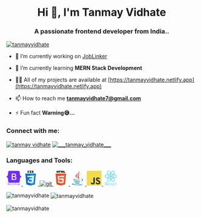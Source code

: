 <h1 align="center">Hi 👋, I'm Tanmay Vidhate</h1>
<h3 align="center">A passionate frontend developer from India..</h3>

<p align="left"> <a href="https://github.com/ryo-ma/github-profile-trophy"><img src="https://github-profile-trophy.vercel.app/?username=tanmayvidhate" alt="tanmayvidhate" /></a> </p>

- 🔭 I’m currently working on [JobLinker](https://joblinker-app.netlify.app)

- 🌱 I’m currently learning **MERN Stack Development**

- 👨‍💻 All of my projects are available at [https://tanmayvidhate.netlify.app](https://tanmayvidhate.netlify.app)

- 📫 How to reach me **tanmayvidhate7@gmail.com**

- ⚡ Fun fact **Warning😅...**

<h3 align="left">Connect with me:</h3>
<p align="left">
<a href="https://linkedin.com/in/tanmay vidhate" target="blank"><img align="center" src="https://raw.githubusercontent.com/rahuldkjain/github-profile-readme-generator/master/src/images/icons/Social/linked-in-alt.svg" alt="tanmay vidhate" height="30" width="40" /></a>
<a href="https://instagram.com/___tanmay_vidhate___" target="blank"><img align="center" src="https://raw.githubusercontent.com/rahuldkjain/github-profile-readme-generator/master/src/images/icons/Social/instagram.svg" alt="___tanmay_vidhate___" height="30" width="40" /></a>
</p>

<h3 align="left">Languages and Tools:</h3>
<p align="left"> <a href="https://getbootstrap.com" target="_blank" rel="noreferrer"> <img src="https://raw.githubusercontent.com/devicons/devicon/master/icons/bootstrap/bootstrap-plain-wordmark.svg" alt="bootstrap" width="40" height="40"/> </a> <a href="https://www.w3schools.com/css/" target="_blank" rel="noreferrer"> <img src="https://raw.githubusercontent.com/devicons/devicon/master/icons/css3/css3-original-wordmark.svg" alt="css3" width="40" height="40"/> </a> <a href="https://git-scm.com/" target="_blank" rel="noreferrer"> <img src="https://www.vectorlogo.zone/logos/git-scm/git-scm-icon.svg" alt="git" width="40" height="40"/> </a> <a href="https://www.w3.org/html/" target="_blank" rel="noreferrer"> <img src="https://raw.githubusercontent.com/devicons/devicon/master/icons/html5/html5-original-wordmark.svg" alt="html5" width="40" height="40"/> </a> <a href="https://www.java.com" target="_blank" rel="noreferrer"> <img src="https://raw.githubusercontent.com/devicons/devicon/master/icons/java/java-original.svg" alt="java" width="40" height="40"/> </a> <a href="https://developer.mozilla.org/en-US/docs/Web/JavaScript" target="_blank" rel="noreferrer"> <img src="https://raw.githubusercontent.com/devicons/devicon/master/icons/javascript/javascript-original.svg" alt="javascript" width="40" height="40"/> </a> <a href="https://reactjs.org/" target="_blank" rel="noreferrer"> <img src="https://raw.githubusercontent.com/devicons/devicon/master/icons/react/react-original-wordmark.svg" alt="react" width="40" height="40"/> </a> </p>

<p><img align="left" src="https://github-readme-stats.vercel.app/api/top-langs?username=tanmayvidhate&show_icons=true&locale=en&layout=compact" alt="tanmayvidhate" /></p>

<p>&nbsp;<img align="center" src="https://github-readme-stats.vercel.app/api?username=tanmayvidhate&show_icons=true&locale=en" alt="tanmayvidhate" /></p>

<p><img align="center" src="https://github-readme-streak-stats.herokuapp.com/?user=tanmayvidhate&" alt="tanmayvidhate" /></p>

